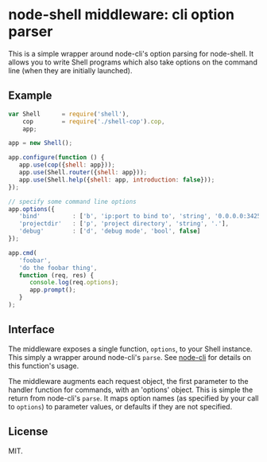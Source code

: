 node-shell middleware: cli option parser
================================

This is a simple wrapper around node-cli's option parsing for node-shell.  It
allows you to write Shell programs which also take options on the command line
(when they are initially launched).

Example
-------

```javascript
var Shell      = require('shell'),
    cop        = require('./shell-cop').cop,
    app;

app = new Shell();

app.configure(function () {
   app.use(cop({shell: app}));
   app.use(Shell.router({shell: app}));
   app.use(Shell.help({shell: app, introduction: false}));
});

// specify some command line options
app.options({
   'bind'         : ['b', 'ip:port to bind to', 'string', '0.0.0.0:3425'],
   'projectdir'   : ['p', 'project directory', 'string', '.'],
   'debug'        : ['d', 'debug mode', 'bool', false]
});

app.cmd(
   'foobar',
   'do the foobar thing',
   function (req, res) {
      console.log(req.options);
      app.prompt();
   }
);
```

Interface
---------

The middleware exposes a single function, `options`, to your Shell instance.
This simply a wrapper around node-cli's `parse`.
See [node-cli](https://github.com/chriso/cli) for details on this function's
usage.

The middleware augments each request object, the first parameter to the handler
function for commands, with an 'options' object.  This is simple the return
from node-cli's `parse`.  It maps option names (as specified by your call to
`options`) to parameter values, or defaults if they are not specified.

License
-------

MIT.
